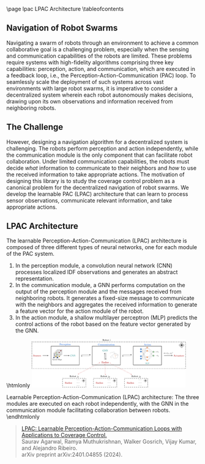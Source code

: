 \page lpac LPAC Architecture
\tableofcontents

## Navigation of Robot Swarms
Navigating a swarm of robots through an environment to achieve a common collaborative goal is a challenging problem, especially when the sensing and communication capabilities of the robots are limited.
These problems require systems with high-fidelity algorithms comprising three key capabilities: perception, action, and communication, which are executed in a feedback loop, i.e., the Perception-Action-Communication (PAC) loop.
To seamlessly scale the deployment of such systems across vast environments with large robot swarms, it is imperative to consider a decentralized system wherein each robot autonomously makes decisions, drawing upon its own observations and information received from neighboring robots.

## The Challenge
However, designing a navigation algorithm for a decentralized system is challenging.
The robots perform perception and action independently, while the communication module is the only component that can facilitate robot collaboration.
Under limited communication capabilities, the robots must decide _what_ information to communicate to their neighbors and _how_ to use the received information to take appropriate actions.
The motivation of designing this library is to study the coverage control problem as a canonical problem for the decentralized navigation of robot swarms.
We develop the learnable PAC (LPAC) architecture that can learn to process sensor observations, communicate relevant information, and take appropriate actions.

## LPAC Architecture
The learnable Perception-Action-Communication (LPAC) architecture is composed of three different types of neural networks, one for each module of the PAC system.
1. In the perception module, a convolution neural network (CNN) processes localized IDF observations and generates an abstract representation.
2. In the communication module, a GNN performs computation on the output of the perception module and the messages received from neighboring robots.
It generates a fixed-size message to communicate with the neighbors and aggregates the received information to generate a feature vector for the action module of the robot.
3. In the action module, a shallow multilayer perceptron (MLP) predicts the control actions of the robot based on the feature vector generated by the GNN.

\htmlonly
<img class="center" style="width: 80%; margin-left: auto; margin-right: auto;" src="learnable_pac.png"/>
<figcaption>Learnable Perception-Action-Communication (LPAC) architecture:
The three modules are executed on each robot independently, with the GNN in the communication module facilitating collaboration between robots.
</figcaption>
\endhtmlonly

> [LPAC: Learnable Perception-Action-Communication Loops with Applications to Coverage Control.](https://doi.org/10.48550/arXiv.2401.04855)  
> Saurav Agarwal, Ramya Muthukrishnan, Walker Gosrich, Vijay Kumar, and Alejandro Ribeiro.  
> arXiv preprint arXiv:2401.04855 (2024).

